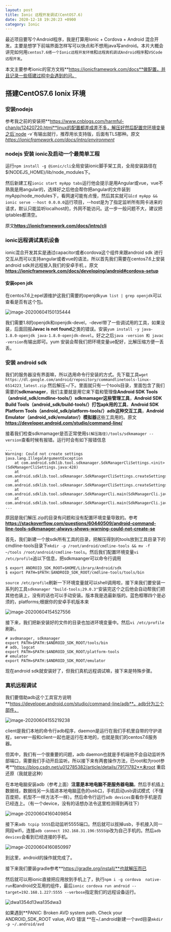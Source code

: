 ```yaml
---
layout: post
title: Ionic 远程开发调试(CentOS7.6)
date: 2020-12-18 19:20:23 +0900
category: Ionic
---
```

最近项目要写个Android程序，我是打算用Ionic + Cordova + Android 混合开发。主要是想学下前端界面怎样写可以快点和不想用java写android。本片大概会讲完如何用`centos7.6搭一个Ionic远程开发环境`和`远程真机调试Android程序`和`VSCode远程开发`。

本文主要参考ionic的官方文档**https://ionicframework.com/docs**做配置，并且记录一些搭建过程中会遇到的问。

## 搭建CentOS7.6 Ionix 环境	

### 安装nodejs 

参考我之前的安装把**https://www.cnblogs.com/harmful-chan/p/12420720.html**linux的配置都差成差不多，解压好然后配置完环境变量之后`node -v`有输出就行，推荐用长支持版，后面有TLS那种。原文*https://ionicframework.com/docs/intro/environment*

### nodejs 安装 ionic及启动一个最简单工程

运行`npm install -g @ionic/cli`全局安装ionic脚手架工具，全局安装路径在$(NODEJS_HOME)/lib/node_modules下。

然后新建工程`ionic start myApp tabs`运行他会提示是用Angular或vue，vue不熟我是用angular的，选择好之后他会帮你把angular的文件装到myApp/node_modules下，看网速可能有点慢，然后其实就可以`cd myApp && ionic serve --host 0.0.0.0`运行项目，--host是为了指定监听所有网卡进来的请求，默认只能监听localhost的，外网不能访问。这一步一般问题不大，建议把iptables都清空。

原文**https://ionicframework.com/docs/intro/cli**

### ionic远程调试真机设备

ionic混合开发其实是通过capacitor或者cordova这个组件来跟android sdk 进行交互从而可以支持angular或者vue的语法，所以首先我们需要在centos7.6上安装android sdk并远程接入我们的安卓手机 。原文**https://ionicframework.com/docs/developing/android#cordova-setup**

#### 安装open jdk

在centos7.6上epel源维护这我们需要的openjdk`yum list | grep openjdk`可以查看是否有这个包。

![image-20200604150135444](http://img.hfzs.store/myblog/img/image-20200604150135444.png)

我们需要1.8的openjdk和openjdk-devel，-devel带了一些调试用的工具，如果没装，后面回报**Javac is not found**之类的错误。安装`yum install -y java-1.8.0-openjdk java-1.8.0-openjdk-devel`。好之之后`java -version 和 javac -version`有输出即可。yum 安装会帮我们把环境变量ue配好，比解压缩方便一丢丢。

### 安装 android sdk

我们的服务器没有界面嘛，所以选用命令行安装的方式。先下载工具` wget https://dl.google.com/android/repository/commandlinetools-linux-6514223_latest.zip ` 然后解压~/下。里面就只有一个tools目录，里面包含了我们需要的**sdkmanager**，我们主要就是用它来下载和管理像**Android SDK Tools（android_sdk/cmdline-tools/）sdkmamager这些管理工具**，**Android SDK Build Tools（android_sdk/build-tools/）打包apk用的工具**，**Android SDK Platform Tools（android_sdk/platform-tools/）adb这种交互工具**，**Android Emulator（android_sdk/emulator/）模拟器**这些工具用的。原文**https://developer.android.com/studio/command-line/**

接着我们检查sdkmamager是否正常使用`$(解压路径)/tools/sdkmamager --version`查看时候有报错。运行时会有如下报错信息

```shell
...
Warning: Could not create settings
java.lang.IllegalArgumentException
    at com.android.sdklib.tool.sdkmanager.SdkManagerCliSettings.<init>(SdkManagerCliSettings.java:428)
    at com.android.sdklib.tool.sdkmanager.SdkManagerCliSettings.createSettings(SdkManagerCliSettings.java:152)
    at com.android.sdklib.tool.sdkmanager.SdkManagerCliSettings.createSettings(SdkManagerCliSettings.java:134)
    at com.android.sdklib.tool.sdkmanager.SdkManagerCli.main(SdkManagerCli.java:57)
    at com.android.sdklib.tool.sdkmanager.SdkManagerCli.main(SdkManagerCli.java:48)
...
```

原因是我们解压.zip的目录有问题和没有配置环境变量导致的。参考**https://stackoverflow.com/questions/60440509/android-command-line-tools-sdkmanager-always-shows-warning-could-not-create-se**

首先，我们新建一个放sdk所有工具的目录，把解压得到的tools放到工具目录下的cmdline-tools目录下`mkdir -p /root/android/cmdline-tools && mv -f ~/tools /root/android/cmdline-tools`。然后我们配置环境变量`vi /etc/profile`追以下信息，把sdkmaanger可以命令行调用

```shell
$ export ANDROID_SDK_ROOT=$HOME/Library/Android/sdk
$ export PATH=$PATH:$ANDROID_SDK_ROOT/cmdline-tools/tools/bin
```

`source /etc/profile`刷新一下环境变量就可以shell调用啦，接下来我们要安装一系列的工具`sdkmanager "build-tools;29.0.3"`安装完这个之后他会自动帮我们把其他也装上，没有的话也可以手动安装。版本我是选最新版的。蓝色框哪四个是必须的，platforms;根据你的安卓手机版本来

![image-20200604154527556](http://img.hfzs.store/myblog/img/image-20200604154527556.png)

接下来，我们把新安装好的文件的目录也加进环境变量中。然后`vi /etc/profile`刷新。

```shell
# avdmanager, sdkmanager
export PATH=$PATH:$ANDROID_SDK_ROOT/tools/bin
# adb, logcat
export PATH=$PATH:$ANDROID_SDK_ROOT/platform-tools
# emulator
export PATH=$PATH:$ANDROID_SDK_ROOT/emulator
```

现在android sdk就安装好了，但我们真机远程调试嘛，接下来是特殊步骤。

### 真机远程调试

我们要借助adb这个工具官方说明**https://developer.android.com/studio/command-line/adb**。adb分为三个部件，

![image-20200604155219238](http://img.hfzs.store/myblog/img/image-20200604155219238.png)

client是我们本地的命令行adb程序，daemon是运行在我们手机里自带的守护进程，server一般和client一起也是运行在本地的，也就是我们的centos7.6服务器。

但其中，我们有一个很重要的问题，adb daemon也就是手机端他不会自动监听外部端口，需要我们手动开启监听。所以接下来有两套操作方法，已root和为root参考**https://blog.csdn.net/u012785382/article/details/79171782**未root 重启还原（我就是这种）

在本地电脑安装adb（参考上面）**注意是本地电脑不是服务器电脑**。然后手机插上数据线，数据线另一头插进本地电脑蓝色的usb口，手机启动usb调试模式（不懂百度把，机型不一样方法不一样）。然后命令行运行`adb devices`查看你手机是否已经连上。（有一个device，没有的话想办法令这里检测得到再往下）

![image-20200604160409854](http://img.hfzs.store/myblog/img/image-20200604160409854.png)

接下来`adb tcpip 5555`启动监听5555端口。然后就可以拔掉usb，手机接入同一网段wifi，连接`adb connect 192.168.31.196:5555`ip改为自己手机的。然后`adb devices`会看到已经连接的手机。

![image-20200604160850997](http://img.hfzs.store/myblog/img/image-20200604160850997.png)

到这里，android的操作就完成了。

接下来我们要装gradle参考**https://gradle.org/install/**也就解压而已

然后就可以用ionic直接把应用放到手机上了，执行`npm i -g cordova  native-run`和android交互用的组件，最后`ionic cordova run android --target=192.168.1.227:5555 --verbose`指定我们的远程设备运行。

![dwa1354d13wa135dwa3](http://img.hfzs.store/myblog/img/dwa1354d13wa135dwa3.gif)

如果遇到**PANIC: Broken AVD system path. Check your ANDROID_SDK_ROOT value, AVD 错误 **在~/.android新建一个avd目录`mkdir -p ~/.android/avd`
<!--stackedit_data:
eyJoaXN0b3J5IjpbLTUzMjg0ODQwNl19
-->